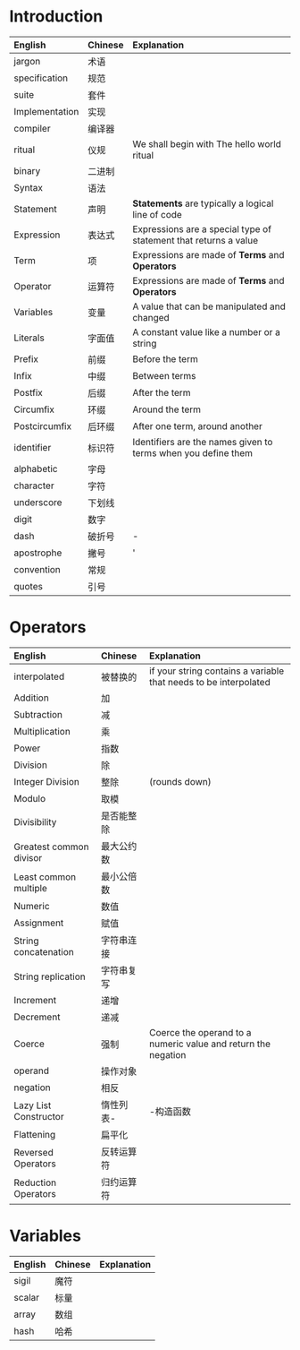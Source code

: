 # Introduction #
| English        | Chinese | Explanation                              |
| :------------- | :------ | :--------------------------------------- |
| jargon         | 术语      |                                          |
| specification  | 规范      |                                          |
| suite          | 套件      |                                          |
| Implementation | 实现      |                                          |
| compiler       | 编译器     |                                          |
| ritual         | 仪规      | We shall begin with The hello world ritual |
| binary         | 二进制     |                                          |
| Syntax         | 语法      |                                          |
| Statement      | 声明      | **Statements** are typically a logical line of code |
| Expression     | 表达式     | Expressions are a special type of statement that returns a value |
| Term           | 项       | Expressions are made of **Terms** and **Operators** |
| Operator       | 运算符     | Expressions are made of **Terms** and **Operators** |
| Variables      | 变量      | A value that can be manipulated and changed |
| Literals       | 字面值     | A constant value like a number or a string |
| Prefix         | 前缀      | Before the term                          |
| Infix          | 中缀      | Between terms                            |
| Postfix        | 后缀      | After the term                           |
| Circumfix      | 环缀      | Around the term                          |
| Postcircumfix  | 后环缀     | After one term, around another           |
| identifier     | 标识符     | Identifiers are the names given to terms when you define them |
| alphabetic     | 字母      |                                          |
| character      | 字符      |                                          |
| underscore     | 下划线     |                                          |
| digit          | 数字      |                                          |
| dash           | 破折号     | -                                        |
| apostrophe     | 撇号      | '                                        |
| convention     | 常规      |                                          |
| quotes         | 引号      |                                          |

# Operators #
| English                 | Chinese | Explanation                              |
| :---------------------- | :------ | :--------------------------------------- |
| interpolated            | 被替换的    | if your string contains a variable that needs to be interpolated |
| Addition                | 加       |                                          |
| Subtraction             | 减       |                                          |
| Multiplication          | 乘       |                                          |
| Power                   | 指数      |                                          |
| Division                | 除       |                                          |
| Integer Division        | 整除      | (rounds down)                            |
| Modulo                  | 取模      |                                          |
| Divisibility            | 是否能整除   |                                          |
| Greatest common divisor | 最大公约数   |                                          |
| Least common multiple   | 最小公倍数   |                                          |
| Numeric                 | 数值      |                                          |
| Assignment              | 赋值      |                                          |
| String concatenation    | 字符串连接   |                                          |
| String replication      | 字符串复写   |                                          |
| Increment               | 递增      |                                          |
| Decrement               | 递减      |                                          |
| Coerce                  | 强制      | Coerce the operand to a numeric value and return the negation |
| operand                 | 操作对象    |                                          |
| negation                | 相反      |                                          |
| Lazy List Constructor   | 惰性列表-   | -构造函数                                    |
| Flattening              | 扁平化     |                                          |
| Reversed Operators      | 反转运算符   |                                          |
| Reduction Operators     | 归约运算符   |                                          |

# Variables #
| English | Chinese | Explanation |
| :------ | :------ | :---------- |
| sigil   | 魔符      |             |
| scalar  | 标量      |             |
| array   | 数组      |             |
| hash    | 哈希      |             |

